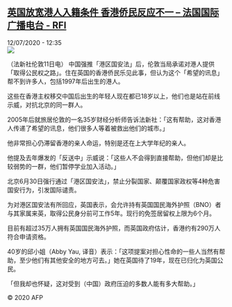 <!--1594554902000-->
[英国放宽港人入籍条件 香港侨民反应不一 – 法国国际广播电台 - RFI](http://www.rfi.fr//cn/contenu/20200712-%E8%8B%B1%E5%9B%BD%E6%94%BE%E5%AE%BD%E6%B8%AF%E4%BA%BA%E5%85%A5%E7%B1%8D%E6%9D%A1%E4%BB%B6-%E9%A6%99%E6%B8%AF%E4%BE%A8%E6%B0%91%E5%8F%8D%E5%BA%94%E4%B8%8D%E4%B8%80)
------

<div>12/07/2020 - 12:35</div><img src="https://s.rfi.fr/media/display/8416989a-c431-11ea-a361-005056bff430/w:310/p:16x9/int0008b.200712183502.jpg"><div class="t-content__body u-clearfix"><div class="m-interstitial"></div><p>（法新社伦敦11日电）    中国强推「港区国安法」后，伦敦当局承诺对港人提供「取得公民权之路」。住在英国的香港侨民乐见此事，但认为这个「希望的讯息」帮不到许多人，包括1997年后出生的港人。</p><p>    这些在香港主权移交中国后出生的年轻人现在都已18岁以上，他们也是站在前线示威，对抗北京的同一群人。</p><p>    2005年后就旅居伦敦的一名35岁财经分析师告诉法新社：「这有帮助，这对香港人传递了希望的讯息，他们很多人等着被救出他们的城市。」</p><p>    他非常担心仍滞留香港的亲人命运，特别是还在上大学年纪的亲人。</p><p>    他提及去年爆发的「反送中」示威说：「这些人不会得到直接帮助，但他们却是比较弱势的一群，他们暂停学业加入活动。」</p><p>    北京6月30日强行通过「港区国安法」，禁止分裂国家、颠覆国家政权等4种危害国安行为，引发国际谴责。</p><p>    为对港区国安法有所回应，英国表示，会允许持有英国国民海外护照（BNO）者与其家属来英，取得公民身分前可工作5年。现行的免签居留权上限为6个月。</p><p>    目前有超过35万人拥有英国国民海外护照，而英国政府估计，香港约有290万人符合申请资格。</p><p>    40岁的邱小姐（Abby Yau, 译音）表示：「这项提案对担心性命的一些人当然有帮助，至少他们有其他安全的地方可去。」她在英国待了19年，现在已归化为英国公民。</p><p>    「但我却也怀疑，这对受到（中国）政府压迫的多数人能有多大帮助。」</p><p class="t-copyright">© 2020 AFP</p>        </div>
